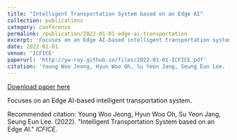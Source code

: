 ```yaml
---
title: "Intelligent Transportation System based on an Edge AI"
collection: publications
category: conference
permalink: /publication/2022-01-01-edge-ai-transportation
excerpt: 'Focuses on an Edge AI-based intelligent transportation system.'
date: 2022-01-01
venue: 'ICFICE'
paperurl: 'http://yw-ray.github.io/files/2022-01-01-ICFICE.pdf'
citation: 'Young Woo Jeong, Hyun Woo Oh, Su Yeon Jang, Seung Eun Lee. (2022). &quot;Intelligent Transportation System based on an Edge AI.&quot; <i>ICFICE</i>.'
---
```


<a href='http://yw-ray.github.io/files/2022-01-01-ICFICE.pdf'>Download paper here</a>

Focuses on an Edge AI-based intelligent transportation system.

Recommended citation: Young Woo Jeong, Hyun Woo Oh, Su Yeon Jang, Seung Eun Lee. (2022). "Intelligent Transportation System based on an Edge AI." <i>ICFICE</i>.
